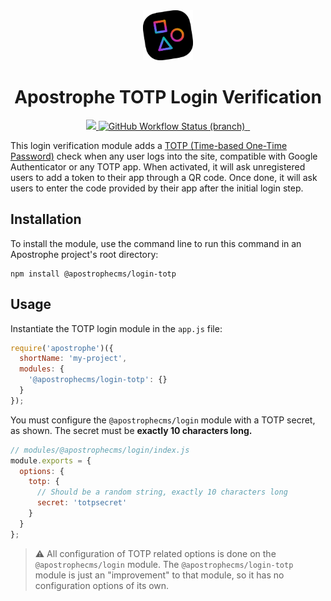 <div align="center">
  <img src="https://raw.githubusercontent.com/apostrophecms/apostrophe/main/logo.svg" alt="ApostropheCMS logo" width="80" height="80">

  <h1>Apostrophe TOTP Login Verification</h1>
  <p>
    <a aria-label="Apostrophe logo" href="https://v3.docs.apostrophecms.org">
      <img src="https://img.shields.io/badge/MADE%20FOR%20Apostrophe%203-000000.svg?style=for-the-badge&logo=Apostrophe&labelColor=6516dd">
    </a>
    <a aria-label="Test status" href="https://github.com/apostrophecms/login-totp/actions">
      <img alt="GitHub Workflow Status (branch)" src="https://img.shields.io/github/workflow/status/apostrophecms/login-totp/Tests/main?label=Tests&labelColor=000000&style=for-the-badge">
    </a>
    <a aria-label="Join the community on Discord" href="http://chat.apostrophecms.org">
      <img alt="" src="https://img.shields.io/discord/517772094482677790?color=5865f2&label=Join%20the%20Discord&logo=discord&logoColor=fff&labelColor=000&style=for-the-badge&logoWidth=20">
    </a>
    <a aria-label="License" href="https://github.com/apostrophecms/login-totp/blob/main/LICENSE.md">
      <img alt="" src="https://img.shields.io/static/v1?style=for-the-badge&labelColor=000000&label=License&message=MIT&color=3DA639">
    </a>
  </p>
</div>

This login verification module adds a [TOTP (Time-based One-Time Password)](https://en.wikipedia.org/wiki/Time-based_one-time_password) check when any user logs into the site, compatible with Google Authenticator or any TOTP app.
When activated, it will ask unregistered users to add a token to their app through a QR code. Once done, it will ask users to enter the code provided by their app after the initial login step.

## Installation

To install the module, use the command line to run this command in an Apostrophe project's root directory:

```
npm install @apostrophecms/login-totp
```

## Usage

Instantiate the TOTP login module in the `app.js` file:

```javascript
require('apostrophe')({
  shortName: 'my-project',
  modules: {
    '@apostrophecms/login-totp': {}
  }
});
```

You must configure the `@apostrophecms/login` module with a TOTP secret, as shown. The secret must be **exactly 10 characters long.**

```javascript
// modules/@apostrophecms/login/index.js
module.exports = {
  options: {
    totp: {
      // Should be a random string, exactly 10 characters long
      secret: 'totpsecret'
    }
  }
};
```

> ⚠️ All configuration of TOTP related options is done on the `@apostrophecms/login` module. The `@apostrophecms/login-totp` module is just an "improvement" to that module, so it has no configuration options of its own.
